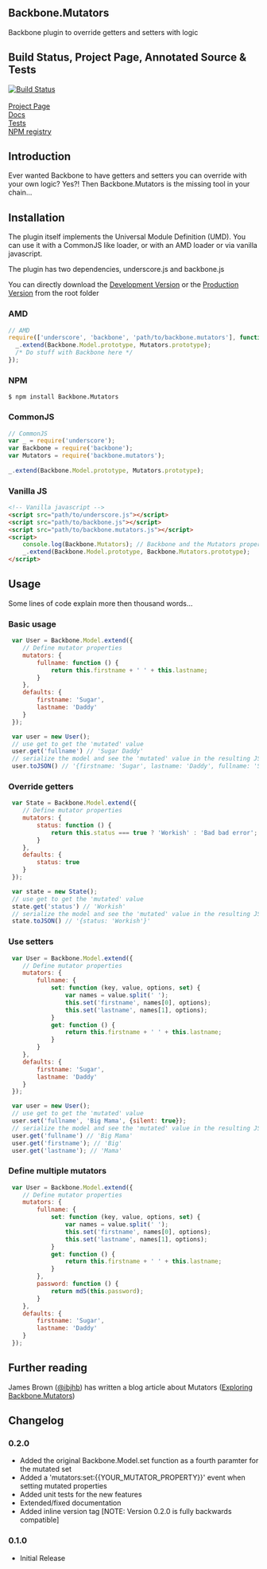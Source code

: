 ## Backbone.Mutators
Backbone plugin to override getters and setters with logic

## Build Status, Project Page, Annotated Source & Tests
[![Build Status](https://secure.travis-ci.org/asciidisco/Backbone.Mutators.png?branch=master)](http://travis-ci.org/asciidisco/Backbone.Mutators)<br /><br />
[Project Page](http://asciidisco.github.com/Backbone.Mutators/index.html)<br />
[Docs](http://asciidisco.github.com/Backbone.Mutators/docs/backbone.mutators.html)<br />
[Tests](http://asciidisco.github.com/Backbone.Mutators/test/index.html)<br />
[NPM registry](http://search.npmjs.org/#/Backbone.Mutators)

## Introduction
Ever wanted Backbone to have getters and setters you can override with your own logic?
Yes?! Then Backbone.Mutators is the missing tool in your chain...

## Installation

The plugin itself implements the Universal Module Definition (UMD).
You can use it with a CommonJS like loader, or with an AMD loader or via
vanilla javascript.

The plugin has two dependencies, underscore.js and backbone.js

You can directly download the 
[Development Version](https://raw.github.com/asciidisco/Backbone.Mutators/master/backbone.mutators.js)
or the
[Production Version](https://raw.github.com/asciidisco/Backbone.Mutators/master/backbone.mutators.min.js)
from the root folder

### AMD
```javascript
// AMD
require(['underscore', 'backbone', 'path/to/backbone.mutators'], function (_, Backbone, Mutators) {
  _.extend(Backbone.Model.prototype, Mutators.prototype);
  /* Do stuff with Backbone here */
});
```
### NPM
```shell
$ npm install Backbone.Mutators
```

### CommonJS
```javascript
// CommonJS
var _ = require('underscore');
var Backbone = require('backbone');
var Mutators = require('backbone.mutators');
 
_.extend(Backbone.Model.prototype, Mutators.prototype);
```

### Vanilla JS
```html
<!-- Vanilla javascript -->
<script src="path/to/underscore.js"></script>
<script src="path/to/backbone.js"></script>
<script src="path/to/backbone.mutators.js"></script>
<script>
	console.log(Backbone.Mutators); // Backbone and the Mutators property are globals
	_.extend(Backbone.Model.prototype, Backbone.Mutators.prototype);
</script>
```

## Usage
Some lines of code explain more then thousand words...

### Basic usage
```javascript
 var User = Backbone.Model.extend({
 	// Define mutator properties
    mutators: {
        fullname: function () {
            return this.firstname + ' ' + this.lastname;
        }
    },
    defaults: {
    	firstname: 'Sugar',
        lastname: 'Daddy'
    }
 });

 var user = new User();
 // use get to get the 'mutated' value 
 user.get('fullname') // 'Sugar Daddy'
 // serialize the model and see the 'mutated' value in the resulting JSON
 user.toJSON() // '{firstname: 'Sugar', lastname: 'Daddy', fullname: 'Sugar Daddy'}'
```

### Override getters
```javascript
 var State = Backbone.Model.extend({
 	// Define mutator properties
    mutators: {
        status: function () {
            return this.status === true ? 'Workish' : 'Bad bad error';
        }
    },
    defaults: {
    	status: true
    }
 });

 var state = new State();
 // use get to get the 'mutated' value 
 state.get('status') // 'Workish'
 // serialize the model and see the 'mutated' value in the resulting JSON
 state.toJSON() // '{status: 'Workish'}'
```

### Use setters
```javascript
 var User = Backbone.Model.extend({
 	// Define mutator properties
    mutators: {
        fullname: {
			set: function (key, value, options, set) {
				var names = value.split(' ');
				this.set('firstname', names[0], options);
				this.set('lastname', names[1], options);
			}
        	get: function () {
            	return this.firstname + ' ' + this.lastname;
        	}
        }
    },
    defaults: {
    	firstname: 'Sugar',
        lastname: 'Daddy'
    }
 });

 var user = new User();
 // use get to get the 'mutated' value 
 user.set('fullname', 'Big Mama', {silent: true});
 // serialize the model and see the 'mutated' value in the resulting JSON
 user.get('fullname') // 'Big Mama'
 user.get('firstname'); // 'Big'
 user.get('lastname'); // 'Mama'
```

### Define multiple mutators
```javascript
 var User = Backbone.Model.extend({
 	// Define mutator properties
    mutators: {
        fullname: {
			set: function (key, value, options, set) {
				var names = value.split(' ');
				this.set('firstname', names[0], options);
				this.set('lastname', names[1], options);
			}
        	get: function () {
            	return this.firstname + ' ' + this.lastname;
        	}
        },
        password: function () {
    		return md5(this.password);
    	}
    },
    defaults: {
    	firstname: 'Sugar',
        lastname: 'Daddy'
    }
 });
```

## Further reading
James Brown ([@ibjhb](https://github.com/ibjhb/Exploring-Backbone.Mutators))
has written a blog article about Mutators ([Exploring Backbone.Mutators](http://ja.mesbrown.com/2012/03/exploring-backbone-mutators-plugin/))

## Changelog

### 0.2.0
+ Added the original Backbone.Model.set function as a fourth paramter for the mutated set
+ Added a 'mutators:set:{{YOUR_MUTATOR_PROPERTY}}' event when setting mutated properties
+ Added unit tests for the new features
+ Extended/fixed documentation
+ Added inline version tag [NOTE: Version 0.2.0 is fully backwards compatible]

### 0.1.0
+ Initial Release